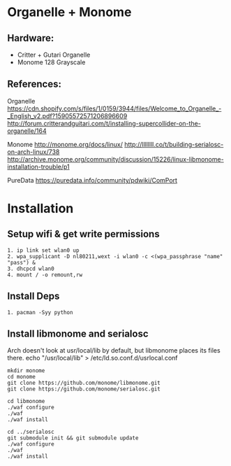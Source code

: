 # Organelle + Monome

## Hardware:

  - Critter + Gutari Organelle
  - Monome 128 Grayscale

## References:

Organelle
https://cdn.shopify.com/s/files/1/0159/3944/files/Welcome_to_Organelle_-_English_v2.pdf?15905572571206896609
http://forum.critterandguitari.com/t/installing-supercollider-on-the-organelle/164

Monome
http://monome.org/docs/linux/
http://llllllll.co/t/building-serialosc-on-arch-linux/738
http://archive.monome.org/community/discussion/15226/linux-libmonome-installation-trouble/p1

PureData
https://puredata.info/community/pdwiki/ComPort

# Installation

## Setup wifi & get write permissions

    1. ip link set wlan0 up
    2. wpa_supplicant -D nl80211,wext -i wlan0 -c <(wpa_passphrase "name" "pass") &
    3. dhcpcd wlan0
    4. mount / -o remount,rw

## Install Deps

    1. pacman -Syy python

## Install libmonome and serialosc

Arch doesn't look at usr/local/lib by default, but libmonome places its files there.
    echo "/usr/local/lib" > /etc/ld.so.conf.d/usrlocal.conf

    mkdir monome
    cd monome
    git clone https://github.com/monome/libmonome.git
    git clone https://github.com/monome/serialosc.git

    cd libmonome
    ./waf configure
    ./waf
    ./waf install

    cd ../serialosc
    git submodule init && git submodule update
    ./waf configure
    ./waf
    ./waf install
